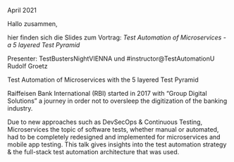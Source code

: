 April 2021

Hallo zusammen,

hier finden sich die Slides zum Vortrag: *Test Automation of Microservices - a 5 layered Test Pyramid*

Presenter: 
TestBustersNightVIENNA  und #instructor@TestAutomationU Rudolf Groetz 


Test Automation of Microservices with the 5 layered Test Pyramid

Raiffeisen Bank International (RBI) started in 2017 with “Group Digital Solutions” a journey in order 
not to oversleep the digitization of the banking industry. 

Due to new approaches such as DevSecOps & Continuous Testing, Microservices the topic of software tests, 
whether manual or automated, had to be completely redesigned and implemented for microservices and mobile app testing.
This talk gives insights into the test automation strategy & the full-stack test automation architecture that was used.